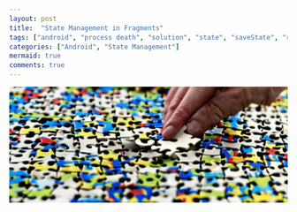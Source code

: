 ```yaml
---
layout: post
title:  "State Management in Fragments"
tags: ["android", "process death", "solution", "state", "saveState", "restoreState", "Fragment"]
categories: ["Android", "State Management"]
mermaid: true
comments: true
---
```


![Puzzle being completed](/assets/img/header-puzzle-hand.png)



